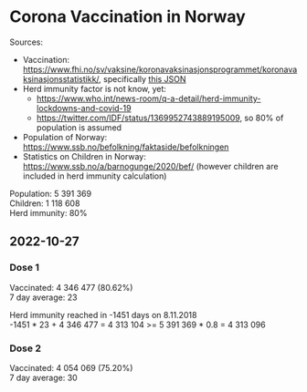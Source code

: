 # Corona Vaccination in Norway

Sources:

- Vaccination: <https://www.fhi.no/sv/vaksine/koronavaksinasjonsprogrammet/koronavaksinasjonsstatistikk/>, specifically [this JSON](https://www.fhi.no/api/chartdata/api/99119)
- Herd immunity factor is not know, yet:
  - <https://www.who.int/news-room/q-a-detail/herd-immunity-lockdowns-and-covid-19>
  - <https://twitter.com/IDF/status/1369952743889195009>, so 80% of population is assumed
- Population of Norway: <https://www.ssb.no/befolkning/faktaside/befolkningen>
- Statistics on Children in Norway: https://www.ssb.no/a/barnogunge/2020/bef/ (however children are included in herd immunity calculation)

Population: 5 391 369  
Children: 1 118 608  
Herd immunity: 80%  

## 2022-10-27

### Dose 1

Vaccinated: 4 346 477 (80.62%)  
7 day average: 23

Herd immunity reached in -1451 days on 8.11.2018  
-1451 * 23 + 4 346 477 = 4 313 104 >= 5 391 369 * 0.8 = 4 313 096

### Dose 2

Vaccinated: 4 054 069 (75.20%)  
7 day average: 30

